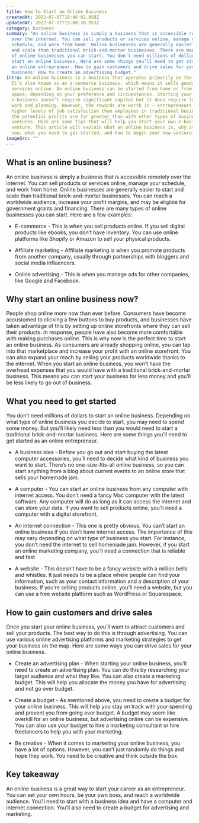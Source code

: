 ```yaml
---
title: How to Start an Online Business
createdAt: 2022-07-07T16:46:02.958Z
updatedAt: 2022-07-17T15:00:30.953Z
category: business
summary: "An online business is simply a business that is accessible remotely
  over the internet. You can sell products or services online, manage your
  schedule, and work from home. Online businesses are generally easier to start
  and scale than traditional brick-and-mortar businesses. There are many types
  of online businesses you can start. You don’t need millions of dollars to
  start an online business. Here are some things you’ll need to get started as
  an online entrepreneur. How to gain customers and drive sales for your online
  business: How to create an advertising budget."
intro: An online business is a business that operates primarily on the internet.
  It’s also known as an e-commerce business, which means it sells goods or
  services online. An online business can be started from home or from an office
  space, depending on your preference and circumstances. Starting your own
  e-business doesn’t require significant capital but it does require lots of
  work and planning. However, the rewards are worth it – entrepreneurs report
  higher levels of job satisfaction than employees in traditional businesses and
  the potential profits are far greater than with other types of business
  ventures. Here are some tips that will help you start your own e-business
  venture. This article will explain what an online business is, why start one
  now, what you need to get started, and how to begin your new venture.
imageSrc: ""
---
```


## What is an online business?

An online business is simply a business that is accessible remotely over the internet. You can sell products or services online, manage your schedule, and work from home. Online businesses are generally easier to start and scale than traditional brick-and-mortar businesses. You can reach a worldwide audience, increase your profit margins, and may be eligible for government grants and financing. There are many types of online businesses you can start. Here are a few examples:

- E-commerce - This is when you sell products online. If you sell digital products like ebooks, you don’t have inventory. You can use online platforms like Shopify or Amazon to sell your physical products.

- Affiliate marketing - Affiliate marketing is when you promote products from another company, usually through partnerships with bloggers and social media influencers.

- Online advertising - This is when you manage ads for other companies, like Google and Facebook.

## Why start an online business now?

People shop online more now than ever before. Consumers have become accustomed to clicking a few buttons to buy products, and businesses have taken advantage of this by setting up online storefronts where they can sell their products. In response, people have also become more comfortable with making purchases online. This is why now is the perfect time to start an online business. As consumers are already shopping online, you can tap into that marketplace and increase your profit with an online storefront. You can also expand your reach by selling your products worldwide thanks to the internet. When you start an online business, you won’t have the overhead expenses that you would have with a traditional brick-and-mortar business. This means you can start your business for less money and you’ll be less likely to go out of business.

## What you need to get started

You don’t need millions of dollars to start an online business. Depending on what type of online business you decide to start, you may need to spend some money. But you’ll likely need less than you would need to start a traditional brick-and-mortar business. Here are some things you’ll need to get started as an online entrepreneur.

- A business idea - Before you go out and start buying the latest computer accessories, you’ll need to decide what kind of business you want to start. There’s no one-size-fits-all online business, so you can start anything from a blog about current events to an online store that sells your homemade jam.

- A computer - You can start an online business from any computer with internet access. You don’t need a fancy Mac computer with the latest software. Any computer will do as long as it can access the internet and can store your data. If you want to sell products online, you’ll need a computer with a digital storefront.

- An internet connection - This one is pretty obvious. You can’t start an online business if you don’t have internet access. The importance of this may vary depending on what type of business you start. For instance, you don’t need the internet to sell homemade jam. However, if you start an online marketing company, you’ll need a connection that is reliable and fast.

- A website - This doesn’t have to be a fancy website with a million bells and whistles. It just needs to be a place where people can find your information, such as your contact information and a description of your business. If you’re selling products online, you’ll need a website, but you can use a free website platform such as WordPress or Squarespace.

## How to gain customers and drive sales

Once you start your online business, you’ll want to attract customers and sell your products. The best way to do this is through advertising. You can use various online advertising platforms and marketing strategies to get your business on the map. Here are some ways you can drive sales for your online business.

- Create an advertising plan - When starting your online business, you’ll need to create an advertising plan. You can do this by researching your target audience and what they like. You can also create a marketing budget. This will help you allocate the money you have for advertising and not go over budget.

- Create a budget - As mentioned above, you need to create a budget for your online business. This will help you stay on track with your spending and prevent you from going over budget. A budget may seem like overkill for an online business, but advertising online can be expensive. You can also use your budget to hire a marketing consultant or hire freelancers to help you with your marketing.

- Be creative - When it comes to marketing your online business, you have a lot of options. However, you can’t just randomly do things and hope they work. You need to be creative and think outside the box.

## Key takeaway

An online business is a great way to start your career as an entrepreneur. You can set your own hours, be your own boss, and reach a worldwide audience. You’ll need to start with a business idea and have a computer and internet connection. You’ll also need to create a budget for advertising and marketing.
